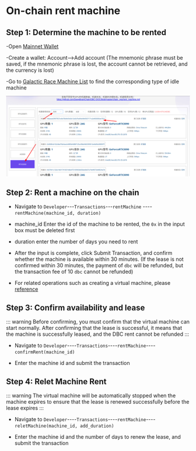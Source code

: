 # On-chain rent machine

## Step 1: Determine the machine to be rented

-Open [Mainnet Wallet](https://www.dbcwallet.io/?rpc=wss://info.dbcwallet.io)

-Create a wallet: Account-->Add account (The mnemonic phrase must be saved, if the mnemonic phrase is lost, the account cannot be retrieved, and the currency is lost)

-Go to [Galactic Race Machine List](https://galaxyrace.deepbrainchain.org/table) to find the corresponding type of idle machine

![find_machine](./assets/rent_machine.assets/find_machine.png)

## Step 2: Rent a machine on the chain

- Navigate to `Developer`---`Transactions`---`rentMachine` ----`rentMachine(machine_id, duration)`

- machine_id Enter the id of the machine to be rented, the `0x` in the input box must be deleted first

- duration enter the number of days you need to rent

- After the input is complete, click Submit Transaction, and confirm whether the machine is available within 30 minutes. (If the lease is not confirmed within 30 minutes, the payment of `dbc` will be refunded, but the transaction fee of 10 `dbc` cannot be refunded)

- For related operations such as creating a virtual machine, please [reference](https://github.com/DeepBrainChain/DBC-DOC/blob/master/creat_macine/create_macine.md)

## Step 3: Confirm availability and lease

::: warning
Before confirming, you must confirm that the virtual machine can start normally. After confirming that the lease is successful, it means that the machine is successfully leased, and the DBC rent cannot be refunded
:::

- Navigate to `Developer`----`Transactions`----`rentMachine`----`confirmRent(machine_id)`

- Enter the machine id and submit the transaction

## Step 4: Relet Machine Rent

::: warning
The virtual machine will be automatically stopped when the machine expires to ensure that the lease is renewed successfully before the lease expires
:::

- Navigate to `Developer`----`Transactions`----`rentMachine`----`reletMachine(machine_id, add_duration)`

- Enter the machine id and the number of days to renew the lease, and submit the transaction
